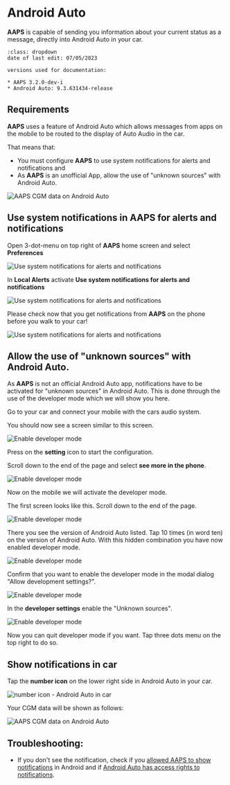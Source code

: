 # Android Auto

**AAPS** is capable of sending you information about your current status as a message, directly into Android Auto in your car.


```{admonition} version and last change information
:class: dropdown
date of last edit: 07/05/2023

versions used for documentation:

* AAPS 3.2.0-dev-i
* Android Auto: 9.3.631434-release
```

## Requirements

**AAPS** uses a feature of Android Auto which allows messages from apps on the mobile to be routed to the display of Auto Audio in the car.

That means that:

* You must configure **AAPS** to use system notifications for alerts and notifications and
* As **AAPS** is an unofficial App, allow the use of "unknown sources" with Android Auto.

![AAPS CGM data on Android Auto](../images/android_auto_01.png)

## Use system notifications in AAPS for alerts and notifications

Open 3-dot-menu on top right of **AAPS** home screen and select **Preferences**

![Use system notifications for alerts and notifications](../images/android_auto_02.png)

In **Local Alerts** activate **Use system notifications for alerts and notifications**

![Use system notifications for alerts and notifications](../images/android_auto_03.png)

Please check now that you get notifications from **AAPS** on the phone before you walk to your car!

![Use system notifications for alerts and notifications](../images/android_auto_04.png)

## Allow the use of "unknown sources" with Android Auto.

As **AAPS** is not an official Android Auto app, notifications have to be activated for "unknown sources" in Android Auto. This is done through the use of the developer mode which we will show you here.

Go to your car and connect your mobile with the cars audio system.

You should now see a screen similar to this screen.

![Enable developer mode](../images/android_auto_05.png)

Press on the **setting** icon to start the configuration.

Scroll down to the end of the page and select **see more in the phone**.

![Enable developer mode](../images/android_auto_06.png)

Now on the mobile we will activate the developer mode.

The first screen looks like this. Scroll down to the end of the page.

![Enable developer mode](../images/android_auto_07.png)

There you see the version of Android Auto listed. Tap 10 times (in word ten) on the version of Android Auto. With this hidden combination you have now enabled developer mode.

![Enable developer mode](../images/android_auto_08.png)

Confirm that you want to enable the developer mode in the modal dialog "Allow development settings?".

![Enable developer mode](../images/android_auto_09.png)

In the **developer settings** enable the "Unknown sources".

![Enable developer mode](../images/android_auto_10.png)

Now you can quit developer mode if you want. Tap three dots menu on the top right to do so.

## Show notifications in car

Tap the **number icon** on the lower right side in Android Auto in your car.

![number icon - Android Auto in car](../images/android_auto_11.png)

Your CGM data will be shown as follows:

![AAPS CGM data on Android Auto](../images/android_auto_01.png)

## Troubleshooting:
* If you don't see the notification, check if you [allowed AAPS to show notifications](#use-system-notifications-in-aaps-for-alerts-and-notifications) in Android and if [Android Auto has access rights to notifications](#allow-the-use-of-unknown-sources-with-android-auto).
